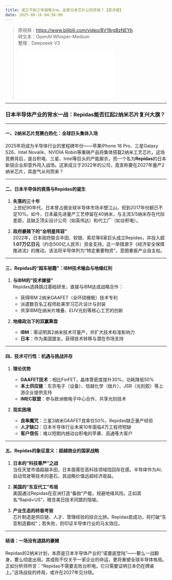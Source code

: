 ```yaml
---
title: 成立不到三年就卷2nm，这家日本芯片公司凭啥？【差评君】
date: 2025-08-16 04:56:00
---
```


> 原视频：https://www.bilibili.com/video/BV18rgBzNEYb<br>转文本：OpenAI Whisper-Medium<br>整理：Deepseek V3
>
> <iframe src="//player.bilibili.com/player.html?bvid=BV18rgBzNEYb&autoplay=0" scrolling="no" border="0" frameborder="no" framespacing="0" allowfullscreen="true"></iframe>

---

### 日本半导体产业的背水一战：Repidas能否扛起2纳米芯片复兴大旗？

---

#### **一、2纳米芯片竞赛白热化：全球巨头集体入场**
2025年将成为半导体行业的里程碑年份——苹果iPhone 18 Pro、三星Galaxy S26、Intel Novalik、NVIDIA Robin等重磅产品将集体搭载2纳米工艺芯片。这场竞赛背后，是台积电、三星、Intel等巨头的产能厮杀，而一个名为**Repidas**的日本新锐企业却意外闯入战场。这家成立于2022年的公司，竟宣称要在2027年量产2纳米芯片，其底气从何而来？

---

#### **二、日本半导体的衰落与Repidas的诞生**
1. **失落的三十年**  
   上世纪90年代，日本曾占据全球半导体市场半壁江山，但到2017年份额已不足10%。如今，日本最先进量产工艺停留在40纳米，与主流3/5纳米存在代际差距，且缺乏顶尖设计公司（如英伟达）和代工厂（如台积电）。

2. **政府豪赌下的“全明星阵容”**  
   2022年，日本政府联合丰田、软银、索尼等8家巨头成立Repidas，并投入超**1.07万亿日元**（约合500亿人民币）资金支持。这一举措源于《经济安全保障推进法》的推动，该法将半导体列为“特定重要物资”，意图重振产业自主权。

---

#### **三、Repidas的“超车秘籍”：IBM技术输血与地缘红利**
1. **与IBM的“技术嫁接”**  
   Repidas选择跳过基础研发，直接与IBM达成战略合作：  
   - 获得IBM 2纳米GAAFET（全环绕栅极）技术专利  
   - 派遣数百名工程师赴美学习芯片设计与封装  
   - 共享IBM在纳米片堆叠、EUV光刻等核心工艺的创新  

2. **地缘政治下的双赢算盘**  
   - **IBM**：需证明其2纳米技术可量产，并扩大技术标准影响力  
   - **日本**：作为美国盟友，获得技术转移与潜在市场支持  

---

#### **四、技术可行性：机遇与挑战并存**
1. **理论优势**  
   - **GAAFET技术**：相比FinFET，晶体管密度提升30%，功耗降低50%  
   - **本土供应链**：东京电子（设备）、信越化学（硅片）、JSR（光刻胶）等上游企业提供支持  
   - **IMEC联盟**：参与欧洲微电子中心合作，共享光刻技术  

2. **现实困境**  
   - **良率魔咒**：三星3纳米GAAFET良率仅50%，Repidas缺乏量产经验  
   - **人才缺口**：日本半导体行业未来10年面临4万工程师短缺  
   - **客户信任**：难以短期内撼动台积电的苹果、高通等大客户  

---

#### **五、Repidas的象征意义：超越商业的国家战略**
1. **日本的“科技尊严”之战**  
   当任天堂市值超越丰田，日本亟需在高科技领域找回存在感。半导体作为AI、自动驾驶等技术的基石，其战略价值远超经济收益。

2. **美国的“东亚代工”布局**  
   美国通过Repidas在亚洲打造“备胎”产能，规避地缘风险。正如其名“Rapid+US”，暗含美日技术同盟的隐喻。

3. **产业生态的终极考验**  
   芯片制造是供应链、人才、管理经验的综合比拼。Repidas若成功，将打破“东亚制造霸权”；若失败，则印证半导体行业的马太效应。

---

#### **结语：一场没有退路的豪赌**
Repidas的2纳米计划，本质是日本半导体产业的“诺曼底登陆”——要么一战翻身，要么彻底出局。其成败不仅关乎一家企业的命运，更将重塑全球半导体格局。正如分析师所言：“Repidas不需要击败台积电，它只需要证明日本仍在牌桌上。”这场战役的终局，或许在2027年见分晓。